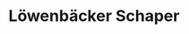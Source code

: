 ---
title: "Löwenbäcker Schaper"
url: /braunschweig/loewenbaecker-schaper-celler-heerstrasse/
shop: Bäckerei
---